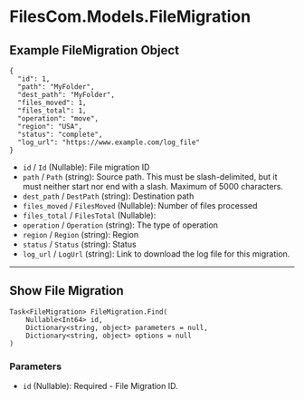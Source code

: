 # FilesCom.Models.FileMigration

## Example FileMigration Object

```
{
  "id": 1,
  "path": "MyFolder",
  "dest_path": "MyFolder",
  "files_moved": 1,
  "files_total": 1,
  "operation": "move",
  "region": "USA",
  "status": "complete",
  "log_url": "https://www.example.com/log_file"
}
```

* `id` / `Id`  (Nullable<Int64>): File migration ID
* `path` / `Path`  (string): Source path. This must be slash-delimited, but it must neither start nor end with a slash. Maximum of 5000 characters.
* `dest_path` / `DestPath`  (string): Destination path
* `files_moved` / `FilesMoved`  (Nullable<Int64>): Number of files processed
* `files_total` / `FilesTotal`  (Nullable<Int64>): 
* `operation` / `Operation`  (string): The type of operation
* `region` / `Region`  (string): Region
* `status` / `Status`  (string): Status
* `log_url` / `LogUrl`  (string): Link to download the log file for this migration.


---

## Show File Migration

```
Task<FileMigration> FileMigration.Find(
    Nullable<Int64> id, 
    Dictionary<string, object> parameters = null,
    Dictionary<string, object> options = null
)
```

### Parameters

* `id` (Nullable<Int64>): Required - File Migration ID.
